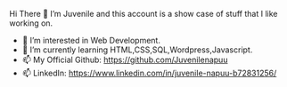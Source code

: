 
 Hi There 👋
 I’m Juvenile and this account is a show case of stuff that I like working on.
 
- 👀 I’m interested in Web Development.
- 🌱 I’m currently learning HTML,CSS,SQL,Wordpress,Javascript.
- 📫 My Official Github: https://github.com/Juvenilenapuu
- 📫 LinkedIn: https://www.linkedin.com/in/juvenile-napuu-b72831256/

<!---
Juvenilenapuu/Juvenilenapuu is a ✨ special ✨ repository because its `README.md` (this file) appears on your GitHub profile.
You can click the Preview link to take a look at your changes.
--->
